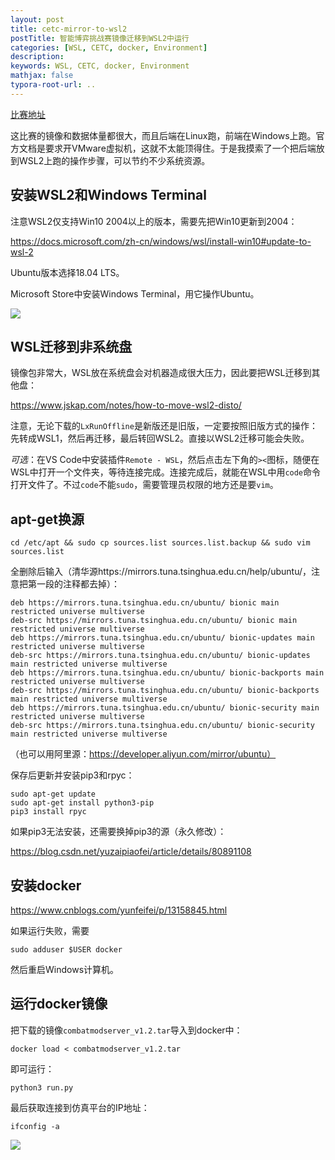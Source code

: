 ```yaml
---
layout: post
title: cetc-mirror-to-wsl2
postTitle: 智能博弈挑战赛镜像迁移到WSL2中运行
categories: [WSL, CETC, docker, Environment]
description: 
keywords: WSL, CETC, docker, Environment
mathjax: false
typora-root-url: ..
---
```


[比赛地址](https://www.dcjingsai.com/v2/cmptDetail.html?id=377)

这比赛的镜像和数据体量都很大，而且后端在Linux跑，前端在Windows上跑。官方文档是要求开VMware虚拟机，这就不太能顶得住。于是我摸索了一个把后端放到WSL2上跑的操作步骤，可以节约不少系统资源。

## 安装WSL2和Windows Terminal

注意WSL2仅支持Win10 2004以上的版本，需要先把Win10更新到2004：

https://docs.microsoft.com/zh-cn/windows/wsl/install-win10#update-to-wsl-2

Ubuntu版本选择18.04 LTS。

Microsoft Store中安装Windows Terminal，用它操作Ubuntu。

![](https://i.loli.net/2020/08/01/xITVc9y7wmvPlCU.png)

## WSL迁移到非系统盘

镜像包非常大，WSL放在系统盘会对机器造成很大压力，因此要把WSL迁移到其他盘：

https://www.jskap.com/notes/how-to-move-wsl2-disto/

注意，无论下载的`LxRunOffline`是新版还是旧版，一定要按照旧版方式的操作：先转成WSL1，然后再迁移，最后转回WSL2。直接以WSL2迁移可能会失败。

*可选*：在VS Code中安装插件`Remote - WSL`，然后点击左下角的`><`图标，随便在WSL中打开一个文件夹，等待连接完成。连接完成后，就能在WSL中用`code`命令打开文件了。不过`code`不能`sudo`，需要管理员权限的地方还是要`vim`。

## apt-get换源

```shell
cd /etc/apt && sudo cp sources.list sources.list.backup && sudo vim sources.list 
```

全删除后输入（清华源https://mirrors.tuna.tsinghua.edu.cn/help/ubuntu/，注意把第一段的注释都去掉）：

```shell
deb https://mirrors.tuna.tsinghua.edu.cn/ubuntu/ bionic main restricted universe multiverse
deb-src https://mirrors.tuna.tsinghua.edu.cn/ubuntu/ bionic main restricted universe multiverse
deb https://mirrors.tuna.tsinghua.edu.cn/ubuntu/ bionic-updates main restricted universe multiverse
deb-src https://mirrors.tuna.tsinghua.edu.cn/ubuntu/ bionic-updates main restricted universe multiverse
deb https://mirrors.tuna.tsinghua.edu.cn/ubuntu/ bionic-backports main restricted universe multiverse
deb-src https://mirrors.tuna.tsinghua.edu.cn/ubuntu/ bionic-backports main restricted universe multiverse
deb https://mirrors.tuna.tsinghua.edu.cn/ubuntu/ bionic-security main restricted universe multiverse
deb-src https://mirrors.tuna.tsinghua.edu.cn/ubuntu/ bionic-security main restricted universe multiverse
```

（也可以用阿里源：https://developer.aliyun.com/mirror/ubuntu）

保存后更新并安装pip3和rpyc：

```shell
sudo apt-get update
sudo apt-get install python3-pip
pip3 install rpyc
```

如果pip3无法安装，还需要换掉pip3的源（永久修改）：

https://blog.csdn.net/yuzaipiaofei/article/details/80891108

## 安装docker

https://www.cnblogs.com/yunfeifei/p/13158845.html

如果运行失败，需要

```shell
sudo adduser $USER docker
```

然后重启Windows计算机。

## 运行docker镜像

把下载的镜像`combatmodserver_v1.2.tar`导入到docker中：

```shell
docker load < combatmodserver_v1.2.tar
```

即可运行：

```shell
python3 run.py
```

最后获取连接到仿真平台的IP地址：

```shell
ifconfig -a
```

![](https://i.loli.net/2020/08/01/OnCYSm8Pa7fHFb2.png)